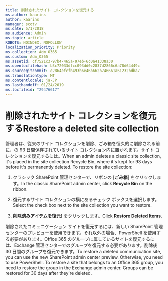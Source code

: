 ```yaml
---
title: 削除されたサイト コレクションを復元する
ms.author: kaarins
author: kaarins
manager: scotv
ms.date: 5/1/2018
ms.audience: Admin
ms.topic: article
ROBOTS: NOINDEX, NOFOLLOW
localization_priority: Priority
ms.collection: Adm_O365
ms.custom: Adm_O365
ms.assetid: cf7521c3-97b4-465a-97eb-6c0a41338a30
ms.openlocfilehash: b3c72033dfcc093dd0c2837d2866c6a78d64449c
ms.sourcegitcommit: e2864efcfb493b6e46b662b746661a61232bdba7
ms.translationtype: MT
ms.contentlocale: ja-JP
ms.lasthandoff: 01/24/2019
ms.locfileid: "29476617"
---
```

# <a name="restore-a-deleted-site-collection"></a><span data-ttu-id="e809c-102">削除されたサイト コレクションを復元する</span><span class="sxs-lookup"><span data-stu-id="e809c-102">Restore a deleted site collection</span></span>

<span data-ttu-id="e809c-p101">管理者は、従来のサイト コレクションを削除、ごみ箱を恒久的に削除される前に、の 93 日間保存されているサイト コレクション内に置かれます。サイト コレクションを復元するには。</span><span class="sxs-lookup"><span data-stu-id="e809c-p101">When an admin deletes a classic site collection, it's placed in the site collection Recycle Bin, where it's kept for 93 days before it's permanently deleted. To restore the site collection:</span></span>
  
1. <span data-ttu-id="e809c-105">クラシック SharePoint 管理センターで、リボンの [**ごみ箱**] をクリックします。</span><span class="sxs-lookup"><span data-stu-id="e809c-105">In the classic SharePoint admin center, click **Recycle Bin** on the ribbon.</span></span> 
    
2. <span data-ttu-id="e809c-106">復元するサイト コレクションの横にあるチェック ボックスを選択します。</span><span class="sxs-lookup"><span data-stu-id="e809c-106">Select the check box next to the site collection you want to restore.</span></span>
    
3. <span data-ttu-id="e809c-107">**削除済みアイテムを復元**] をクリックします。</span><span class="sxs-lookup"><span data-stu-id="e809c-107">Click **Restore Deleted Items**.</span></span>
    
<span data-ttu-id="e809c-p102">削除されたコミュニケーション サイトを復元するには、新しい SharePoint 管理センターのプレビューを使用できます。それ以外の場合、PowerShell を使用する必要があります。Office 365 のグループに属しているサイトを復元するには、Exchange 管理センターでのグループを復元する必要があります。削除後 30 日間のグループを復元できます。</span><span class="sxs-lookup"><span data-stu-id="e809c-p102">To restore a deleted communication site, you can use the new SharePoint admin center preview. Otherwise, you need to use PowerShell. To restore a site that belongs to an Office 365 group, you need to restore the group in the Exchange admin center. Groups can be restored for 30 days after they're deleted.</span></span>
  

